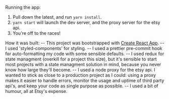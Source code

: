 Running the app:
1. Pull down the latest, and run `yarn install`.
2. `yarn start` will launch the dev server, and the proxy server for the etsy api.
3. You're off to the races!

How it was built:
-- This project was bootstrapped with [Create React App](https://github.com/facebookincubator/create-react-app).
-- I used 'styled-components' for styling. 
-- I used a prettier pre-commit hook for auto-formatting my code with some sensible defaults. 
-- I used redux for state managment (overkill for a project this size), but it's sensible to start most projects with a state managment solution in mind, because you never know how large they'll become.
-- I used a node proxy for the etsy api. I wanted to stick as close to a production project as I could: using a proxy makes it easier to handle errors, monitor the usage and uptime of third party api's, and keep your code as single purpose as possible.
-- I used a bit of humour, all at Etsy's expense.
